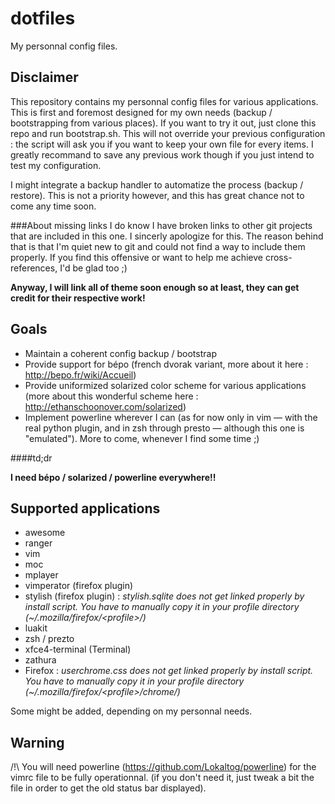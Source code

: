 dotfiles
========

My personnal config files.

Disclaimer
----------
This repository contains my personnal config files for various applications.
This is first and foremost designed for my own needs (backup / bootstrapping
from various places).
If you want to try it out, just clone this repo and run bootstrap.sh.
This will not override your previous configuration : the script will
ask you if you want to keep your own file for every items. I greatly
recommand to save any previous work though if you just intend to test my
configuration.

I might integrate a backup handler to automatize the process (backup / restore).
This is not a priority however, and this has great chance not to come
any time soon.

###About missing links
I do know I have broken links to other git projects that are included in this one.
I sincerly apologize for this. The reason behind that is that I'm quiet new to git
and could not find a way to include them properly. If you find this offensive
or want to help me achieve cross-references, I'd be glad too ;)

**Anyway, I will link all of theme soon enough so at least, they can get credit
for their respective work!**

Goals
-----

- Maintain a coherent config backup / bootstrap
- Provide support for bépo (french dvorak variant, more about it here : http://bepo.fr/wiki/Accueil)
- Provide uniformized solarized color scheme for various applications (more about this wonderful scheme 
here : http://ethanschoonover.com/solarized)
- Implement powerline wherever I can (as for now only in vim — with the real python plugin, and 
in zsh through presto — although this one is "emulated"). More to come, whenever I find some time ;)

####td;dr

**I need bépo / solarized / powerline everywhere!!**


Supported applications
----------------------
- awesome
- ranger
- vim
- moc
- mplayer
- vimperator (firefox plugin)
- stylish (firefox plugin) : *stylish.sqlite does not get linked properly by install script.
You have to manually copy it in your profile directory (~/.mozilla/firefox/\<profile\>/)*
- luakit
- zsh / prezto
- xfce4-terminal (Terminal)
- zathura
- Firefox : *userchrome.css does not get
linked properly by install script. You have to manually copy it
in your profile directory (~/.mozilla/firefox/\<profile\>/chrome/)*

Some might be added, depending on my personnal needs.


Warning
-------
/!\ You will need powerline (https://github.com/Lokaltog/powerline) for
the vimrc file to be fully operationnal. (if you don't need it,
just tweak a bit the file in order to get the old status bar displayed).
